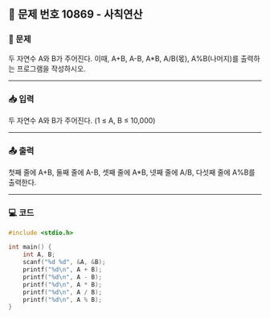 ## 📝 문제 번호 10869 - 사칙연산

### 📌 문제
두 자연수 A와 B가 주어진다. 이때, A+B, A-B, A*B, A/B(몫), A%B(나머지)를 출력하는 프로그램을 작성하시오. 

---

### 📥 입력
두 자연수 A와 B가 주어진다. (1 ≤ A, B ≤ 10,000)

---

### 📤 출력
첫째 줄에 A+B, 둘째 줄에 A-B, 셋째 줄에 A*B, 넷째 줄에 A/B, 다섯째 줄에 A%B를 출력한다.

---

### 💻 코드
```c
#include <stdio.h>

int main() {
	int A, B;
	scanf("%d %d", &A, &B);
	printf("%d\n", A + B);
	printf("%d\n", A - B);
	printf("%d\n", A * B);
	printf("%d\n", A / B);
	printf("%d\n", A % B);
}
```
